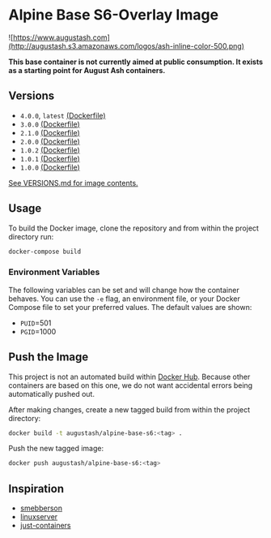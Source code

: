 # Alpine Base S6-Overlay Image

![https://www.augustash.com](http://augustash.s3.amazonaws.com/logos/ash-inline-color-500.png)

**This base container is not currently aimed at public consumption. It exists as a starting point for August Ash containers.**

## Versions

- `4.0.0`, `latest` [(Dockerfile)](https://github.com/augustash/docker-alpine-base-s6/blob/4.0.0/Dockerfile)
- `3.0.0` [(Dockerfile)](https://github.com/augustash/docker-alpine-base-s6/blob/3.0.0/Dockerfile)
- `2.1.0` [(Dockerfile)](https://github.com/augustash/docker-alpine-base-s6/blob/2.1.0/Dockerfile)
- `2.0.0` [(Dockerfile)](https://github.com/augustash/docker-alpine-base-s6/blob/2.0.0/Dockerfile)
- `1.0.2` [(Dockerfile)](https://github.com/augustash/docker-alpine-base-s6/blob/1.0.2/Dockerfile)
- `1.0.1` [(Dockerfile)](https://github.com/augustash/docker-alpine-base-s6/blob/1.0.1/Dockerfile)
- `1.0.0` [(Dockerfile)](https://github.com/augustash/docker-alpine-base-s6/blob/1.0.0/Dockerfile)

[See VERSIONS.md for image contents.](https://github.com/augustash/docker-alpine-base-s6/blob/master/VERSIONS.md)

## Usage

To build the Docker image, clone the repository and from within the project directory run:

```bash
docker-compose build
```

### Environment Variables

The following variables can be set and will change how the container behaves. You can use the `-e` flag, an environment file, or your Docker Compose file to set your preferred values. The default values are shown:

- `PUID`=501
- `PGID`=1000

## Push the Image

This project is not an automated build within [Docker Hub](https://hub.docker.com). Because other containers are based on this one, we do not want accidental errors being automatically pushed out.

After making changes, create a new tagged build from within the project directory:

```bash
docker build -t augustash/alpine-base-s6:<tag> .
```

Push the new tagged image:

```bash
docker push augustash/alpine-base-s6:<tag>
```

## Inspiration

- [smebberson](https://github.com/smebberson)
- [linuxserver](https://github.com/linuxserver/)
- [just-containers](https://github.com/just-containers/)
